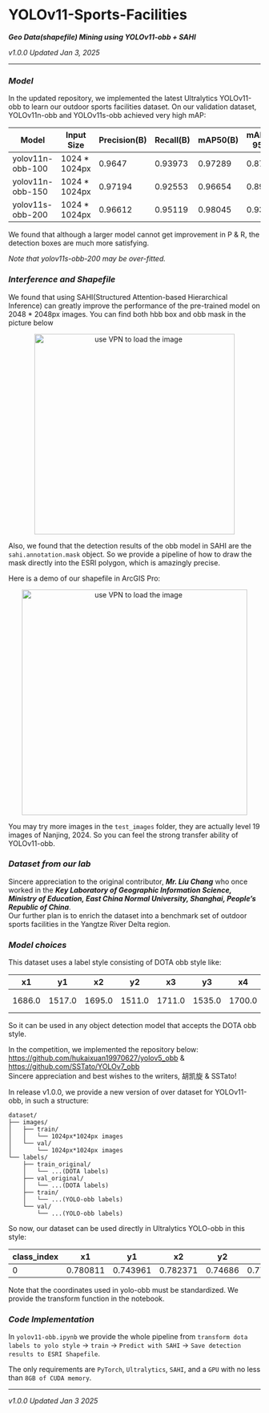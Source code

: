 # YOLOv11-Sports-Facilities
***Geo Data(shapefile) Mining using YOLOv11-obb + SAHI***

*v1.0.0 Updated Jan 3, 2025*
*****
### *Model*
In the updated repository, we implemented the latest Ultralytics YOLOv11-obb to learn our outdoor sports facilities dataset.
On our validation dataset, YOLOv11n-obb and YOLOv11s-obb achieved very high mAP:

| Model               |  Input Size   | Precision(B) | Recall(B) | mAP50(B)  | mAP50-95(B) |
|---------------------| ------------- |--------------|-----------|-----------|-------------|
| yolov11n-obb-100    | 1024 * 1024px | 0.9647       | 0.93973   | 0.97289   | 0.87496     |
| yolov11n-obb-150    | 1024 * 1024px | 0.97194      | 0.92553   | 0.96654   | 0.89414     |
| yolov11s-obb-200    | 1024 * 1024px | 0.96612      | 0.95119   | 0.98045   | 0.93171     |

We found that although a larger model cannot get improvement in P & R, the detection boxes are much more satisfying.

*Note that yolov11s-obb-200 may be over-fitted.*

### *Interference and Shapefile*
We found that using SAHI(Structured Attention-based Hierarchical Inference) can greatly improve the performance of the pre-trained model on 2048 * 2048px images.
You can find both hbb box and obb mask in the picture below
<p align="center">  
  <img src = https://imgur.com/X81PdqW.png alt = "use VPN to load the image" title="SAHI result demo", height = 400px, wide = auto>
</p>


Also, we found that the detection results of the obb model in SAHI are the `sahi.annotation.mask` object. So we provide a pipeline of how to draw the mask directly into the ESRI polygon, which is amazingly precise.

Here is a demo of our shapefile in ArcGIS Pro:
<p align="center">  
  <img src = https://imgur.com/UHjPEHn.png alt = "use VPN to load the image" title="SAHI result demo", height = 450px, wide = auto>
</p>

You may try more images in the `test_images` folder, they are actually level 19 images of Nanjing, 2024. So you can feel the strong transfer ability of YOLOv11-obb.

### *Dataset from our lab*
Sincere appreciation to the original contributor, ***Mr. Liu Chang*** who once worked in the ***Key Laboratory of Geographic Information Science, Ministry of Education, East China Normal University, Shanghai, People’s Republic of China***.  
Our further plan is to enrich the dataset into a benchmark set of outdoor sports facilities in the Yangtze River Delta region.

### *Model choices*
This dataset uses a label style consisting of DOTA obb style like:  

| x1      | y1      | x2      | y2      | x3      | y3      | x4      | y4      | classname       | difficult |
|---------|---------|---------|---------|---------|---------|---------|---------|----------------|----------|
| 1686.0  | 1517.0  | 1695.0  | 1511.0  | 1711.0  | 1535.0  | 1700.0  | 1541.0  | large-vehicle  | 1        |

So it can be used in any object detection model that accepts the DOTA obb style.

In the competition, we implemented the repository below:  
https://github.com/hukaixuan19970627/yolov5_obb & https://github.com/SSTato/YOLOv7_obb  
Sincere appreciation and best wishes to the writers, 胡凯旋 & SSTato!

In release v1.0.0, we provide a new version of over dataset for YOLOv11-obb, in such a structure:
```
dataset/
├── images/
│   ├── train/
│   │   └── 1024px*1024px images
│   └── val/
│       └── 1024px*1024px images
└── labels/
    ├── train_original/
    │   └── ...(DOTA labels)
    ├── val_original/
    │   └── ...(DOTA labels)
    ├── train/
    │   └── ...(YOLO-obb labels)
    └── val/
        └── ...(YOLO-obb labels)

```

So now, our dataset can be used directly in Ultralytics YOLO-obb in this style:

| class_index | x1          | y1          | x2          | y2          | x3          | y3          | x4          | y4          |
|------------|------------|------------|------------|------------|------------|------------|------------|------------|
| 0          | 0.780811    | 0.743961    | 0.782371    | 0.74686     | 0.777691    | 0.752174    | 0.776131    | 0.749758    |

Note that the coordinates used in yolo-obb must be standardized. We provide the transform function in the notebook.
### *Code Implementation*
In `yolov11-obb.ipynb` we provide the whole pipeline from `transform dota labels to yolo style` -> `train` -> `Predict with SAHI` -> `Save detection results to ESRI Shapefile`.

The only requirements are `PyTorch`, `Ultralytics`, `SAHI`, and a `GPU` with no less than `8GB of CUDA memory`. 
*******
*v1.0.0 Updated Jan 3 2025*
